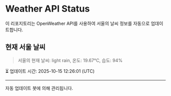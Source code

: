 
# Weather API Status

이 리포지토리는 OpenWeather API를 사용하여 서울의 날씨 정보를 자동으로 업데이트합니다.

## 현재 서울 날씨
> 서울의 현재 날씨: light rain, 온도: 19.67°C, 습도: 94%

⏳ 업데이트 시간: 2025-10-15 12:26:01 (UTC)

---
자동 업데이트 봇에 의해 관리됩니다.
